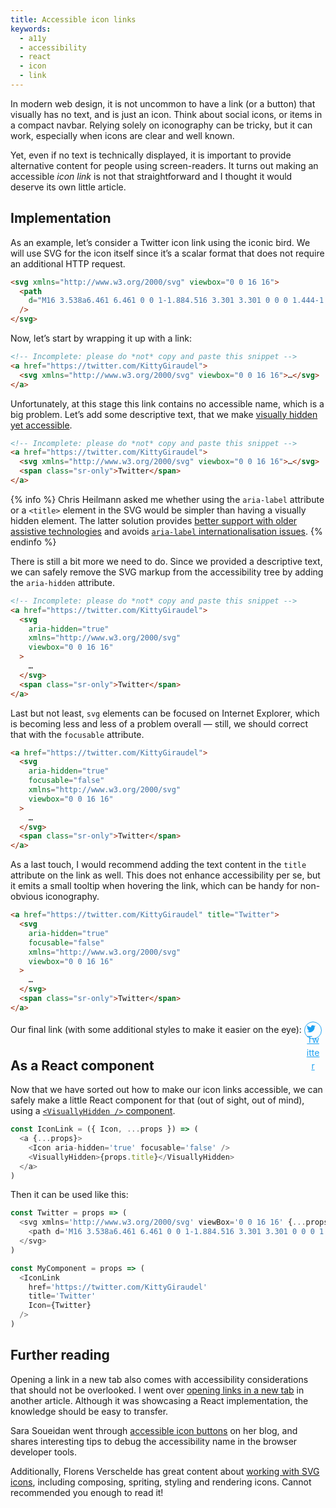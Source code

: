 ```yaml
---
title: Accessible icon links
keywords:
  - a11y
  - accessibility
  - react
  - icon
  - link
---
```


<style>
a.demo-link.demo-link {
  width: 1.5em;
  height: 1.5em;
  line-height: 1.5em;
  border: 1px solid;
  color: rgb(29, 161, 242);
  display: inline-block;
  border-radius: 50%;
  background: none;
  text-align: center;
  padding: 0.2em;
  transition: 250ms;
  vertical-align: middle;
}

a.demo-link.demo-link:hover,
a.demo-link.demo-link:active,
a.demo-link.demo-link:focus {
  transform: rotate(-3deg);
  box-shadow: 0 0 0 3px white, 0 0 0 4px  #dd7eb4;
}

.demo-link > svg {
  width: 1em;
  height: 1em;
  display: block;
  fill: currentcolor;
}
</style>

In modern web design, it is not uncommon to have a link (or a button) that visually has no text, and is just an icon. Think about social icons, or items in a compact navbar. Relying solely on iconography can be tricky, but it can work, especially when icons are clear and well known.

Yet, even if no text is technically displayed, it is important to provide alternative content for people using screen-readers. It turns out making an accessible _icon link_ is not that straightforward and I thought it would deserve its own little article.

## Implementation

As an example, let’s consider a Twitter icon link using the iconic bird. We will use SVG for the icon itself since it’s a scalar format that does not require an additional HTTP request.

```html
<svg xmlns="http://www.w3.org/2000/svg" viewbox="0 0 16 16">
  <path
    d="M16 3.538a6.461 6.461 0 0 1-1.884.516 3.301 3.301 0 0 0 1.444-1.816 6.607 6.607 0 0 1-2.084.797 3.28 3.28 0 0 0-2.397-1.034 3.28 3.28 0 0 0-3.197 4.028 9.321 9.321 0 0 1-6.766-3.431 3.284 3.284 0 0 0 1.015 4.381A3.301 3.301 0 0 1 .643 6.57v.041A3.283 3.283 0 0 0 3.277 9.83a3.291 3.291 0 0 1-1.485.057 3.293 3.293 0 0 0 3.066 2.281 6.586 6.586 0 0 1-4.862 1.359 9.286 9.286 0 0 0 5.034 1.475c6.037 0 9.341-5.003 9.341-9.341 0-.144-.003-.284-.009-.425a6.59 6.59 0 0 0 1.637-1.697z"
  />
</svg>
```

Now, let’s start by wrapping it up with a link:

```html
<!-- Incomplete: please do *not* copy and paste this snippet -->
<a href="https://twitter.com/KittyGiraudel">
  <svg xmlns="http://www.w3.org/2000/svg" viewbox="0 0 16 16">…</svg>
</a>
```

Unfortunately, at this stage this link contains no accessible name, which is a big problem. Let’s add some descriptive text, that we make [visually hidden yet accessible](/snippets/sr-only-class/).

```html
<!-- Incomplete: please do *not* copy and paste this snippet -->
<a href="https://twitter.com/KittyGiraudel">
  <svg xmlns="http://www.w3.org/2000/svg" viewbox="0 0 16 16">…</svg>
  <span class="sr-only">Twitter</span>
</a>
```

{% info %} Chris Heilmann asked me whether using the `aria-label` attribute or a `<title>` element in the SVG would be simpler than having a visually hidden element. The latter solution provides [better support with older assistive technologies](https://twitter.com/goetsu/status/1334596736833232896?s=20) and avoids [`aria-label` internationalisation issues](https://heydonworks.com/article/aria-label-is-a-xenophobe/). {% endinfo %}

There is still a bit more we need to do. Since we provided a descriptive text, we can safely remove the SVG markup from the accessibility tree by adding the `aria-hidden` attribute.

```html
<!-- Incomplete: please do *not* copy and paste this snippet -->
<a href="https://twitter.com/KittyGiraudel">
  <svg
    aria-hidden="true"
    xmlns="http://www.w3.org/2000/svg"
    viewbox="0 0 16 16"
  >
    …
  </svg>
  <span class="sr-only">Twitter</span>
</a>
```

Last but not least, `svg` elements can be focused on Internet Explorer, which is becoming less and less of a problem overall — still, we should correct that with the `focusable` attribute.

```html
<a href="https://twitter.com/KittyGiraudel">
  <svg
    aria-hidden="true"
    focusable="false"
    xmlns="http://www.w3.org/2000/svg"
    viewbox="0 0 16 16"
  >
    …
  </svg>
  <span class="sr-only">Twitter</span>
</a>
```

As a last touch, I would recommend adding the text content in the `title` attribute on the link as well. This does not enhance accessibility per se, but it emits a small tooltip when hovering the link, which can be handy for non-obvious iconography.

```html
<a href="https://twitter.com/KittyGiraudel" title="Twitter">
  <svg
    aria-hidden="true"
    focusable="false"
    xmlns="http://www.w3.org/2000/svg"
    viewbox="0 0 16 16"
  >
    …
  </svg>
  <span class="sr-only">Twitter</span>
</a>
```

<p>Our final link (with some additional styles to make it easier on the eye): <a href="https://twitter.com/KittyGiraudel" title="Twitter" class="demo-link">
  <svg
    aria-hidden="true"
    focusable="false"
    xmlns="http://www.w3.org/2000/svg"
    viewbox="0 0 16 16"
  >
    <path d='M16 3.538a6.461 6.461 0 0 1-1.884.516 3.301 3.301 0 0 0 1.444-1.816 6.607 6.607 0 0 1-2.084.797 3.28 3.28 0 0 0-2.397-1.034 3.28 3.28 0 0 0-3.197 4.028 9.321 9.321 0 0 1-6.766-3.431 3.284 3.284 0 0 0 1.015 4.381A3.301 3.301 0 0 1 .643 6.57v.041A3.283 3.283 0 0 0 3.277 9.83a3.291 3.291 0 0 1-1.485.057 3.293 3.293 0 0 0 3.066 2.281 6.586 6.586 0 0 1-4.862 1.359 9.286 9.286 0 0 0 5.034 1.475c6.037 0 9.341-5.003 9.341-9.341 0-.144-.003-.284-.009-.425a6.59 6.59 0 0 0 1.637-1.697z' />
  </svg>
  <span class="visually-hidden">Twitter</span>
</a></p>

## As a React component

Now that we have sorted out how to make our icon links accessible, we can safely make a little React component for that (out of sight, out of mind), using a [`<VisuallyHidden />` component](/snippets/visually-hidden-component/).

```js
const IconLink = ({ Icon, ...props }) => (
  <a {...props}>
    <Icon aria-hidden='true' focusable='false' />
    <VisuallyHidden>{props.title}</VisuallyHidden>
  </a>
)
```

Then it can be used like this:

```js
const Twitter = props => (
  <svg xmlns='http://www.w3.org/2000/svg' viewBox='0 0 16 16' {...props}>
    <path d='M16 3.538a6.461 6.461 0 0 1-1.884.516 3.301 3.301 0 0 0 1.444-1.816 6.607 6.607 0 0 1-2.084.797 3.28 3.28 0 0 0-2.397-1.034 3.28 3.28 0 0 0-3.197 4.028 9.321 9.321 0 0 1-6.766-3.431 3.284 3.284 0 0 0 1.015 4.381A3.301 3.301 0 0 1 .643 6.57v.041A3.283 3.283 0 0 0 3.277 9.83a3.291 3.291 0 0 1-1.485.057 3.293 3.293 0 0 0 3.066 2.281 6.586 6.586 0 0 1-4.862 1.359 9.286 9.286 0 0 0 5.034 1.475c6.037 0 9.341-5.003 9.341-9.341 0-.144-.003-.284-.009-.425a6.59 6.59 0 0 0 1.637-1.697z' />
  </svg>
)

const MyComponent = props => (
  <IconLink
    href='https://twitter.com/KittyGiraudel'
    title='Twitter'
    Icon={Twitter}
  />
)
```

## Further reading

Opening a link in a new tab also comes with accessibility considerations that should not be overlooked. I went over [opening links in a new tab](/2020/01/17/accessible-links-and-buttons-with-react/##open-a-tab-for-me-will-you) in another article. Although it was showcasing a React implementation, the knowledge should be easy to transfer.

Sara Soueidan went through [accessible icon buttons](https://www.sarasoueidan.com/blog/accessible-icon-buttons/) on her blog, and shares interesting tips to debug the accessibility name in the browser developer tools.

Additionally, Florens Verschelde has great content about [working with SVG icons](https://fvsch.com/svg-icons), including composing, spriting, styling and rendering icons. Cannot recommended you enough to read it!
